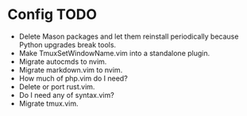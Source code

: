 # Config TODO

- Delete Mason packages and let them reinstall periodically because Python
  upgrades break tools.
- Make TmuxSetWindowName.vim into a standalone plugin.
- Migrate autocmds to nvim.
- Migrate markdown.vim to nvim.
- How much of php.vim do I need?
- Delete or port rust.vim.
- Do I need any of syntax.vim?
- Migrate tmux.vim.
